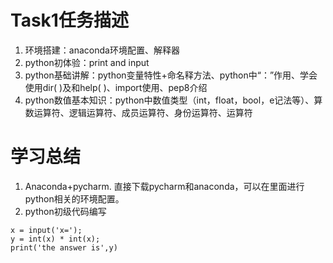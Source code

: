 Task1任务描述
====
1. 环境搭建：anaconda环境配置、解释器<br>
2. python初体验：print and input<br>
3. python基础讲解：python变量特性+命名释方法、python中“：”作用、学会使用dir( )及和help( )、import使用、pep8介绍<br>
4. python数值基本知识：python中数值类型（int，float，bool，e记法等）、算数运算符、逻辑运算符、成员运算符、身份运算符、运算符

# 学习总结
1. Anaconda+pycharm. 直接下载pycharm和anaconda，可以在里面进行python相关的环境配置。<br>
2. python初级代码编写<br>
``` 
x = input('x=');
y = int(x) * int(x);
print('the answer is',y)
```
